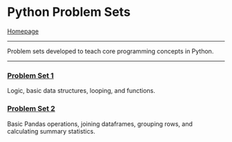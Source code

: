 # Python Problem Sets
[Homepage](https://ethan-wit.github.io)

---

Problem sets developed to teach core programming concepts in Python.

---

### [Problem Set 1](https://ethan-wit.github.io/Python%20Problem%20Sets/Problem%20Set%201.html)

Logic, basic data structures, looping, and functions.

### [Problem Set 2](https://ethan-wit.github.io/Python%20Problem%20Sets/Problem%20Set%202.html)

Basic Pandas operations, joining dataframes, grouping rows, and calculating summary statistics.
